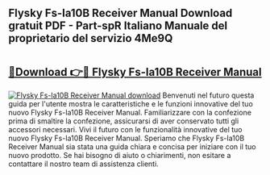 ## Flysky Fs-Ia10B Receiver Manual Download gratuit PDF - Part-spR Italiano Manuale del proprietario del servizio 4Me9Q

# <h2><a href="http://dfam33.blite.top/?on=Flysky+Fs-Ia10B+Receiver+Manual">🔗Download 👉🔴 Flysky Fs-Ia10B Receiver Manual</a></h2>

[![Flysky Fs-Ia10B Receiver Manual download](https://i.imgur.com/lujVjoI.png)](http://dfam33.blite.top/?on=Flysky+Fs-Ia10B+Receiver+Manual)
Benvenuti nel futuro questa guida per l'utente mostra le caratteristiche e le funzioni innovative del tuo nuovo Flysky Fs-Ia10B Receiver Manual. Familiarizzare con la confezione prima di smaltire la confezione, assicurarsi di aver conservato tutti gli accessori necessari. Vivi il futuro con le funzionalità innovative del tuo nuovo Flysky Fs-Ia10B Receiver Manual. Speriamo che Flysky Fs-Ia10B Receiver Manual sia stata una guida chiara e concisa per iniziare con il tuo nuovo prodotto. Se hai bisogno di aiuto o chiarimenti, non esitare a contattare il nostro team di assistenza clienti.
